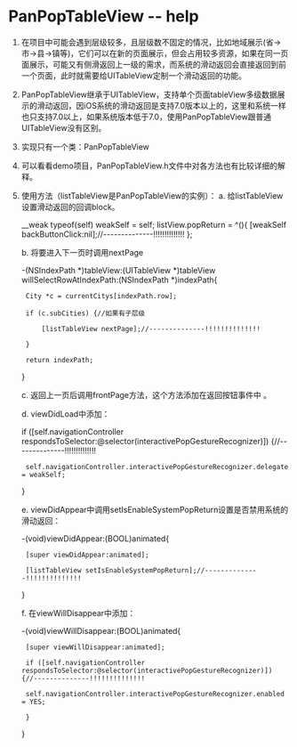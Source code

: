 # PanPopTableView -- help
1. 在项目中可能会遇到层级较多，且层级数不固定的情况，比如地域展示(省->市->县->镇等)，它们可以在新的页面展示，但会占用较多资源，如果在同一页面展示，可能又有侧滑返回上一级的需求，而系统的滑动返回会直接返回到前一个页面，此时就需要给UITableView定制一个滑动返回的功能。

2. PanPopTableView继承于UITableView，支持单个页面tableView多级数据展示的滑动返回，因iOS系统的滑动返回是支持7.0版本以上的，这里和系统一样也只支持7.0以上，如果系统版本低于7.0，使用PanPopTableView跟普通UITableView没有区别。

3. 实现只有一个类：PanPopTableView

4. 可以看看demo项目，PanPopTableView.h文件中对各方法也有比较详细的解释。

5. 使用方法（listTableView是PanPopTableView的实例）：
    a. 给listTableView设置滑动返回的回调block。

    __weak typeof(self) weakSelf = self;
    listView.popReturn = ^(){
        [weakSelf backButtonClick:nil];//--------------!!!!!!!!!!!!!!
    };

    b. 将要进入下一页时调用nextPage

    -(NSIndexPath *)tableView:(UITableView *)tableView willSelectRowAtIndexPath:(NSIndexPath *)indexPath{

        City *c = currentCitys[indexPath.row];

        if (c.subCities) {//如果有子层级

            [listTableView nextPage];//--------------!!!!!!!!!!!!!! 

        }

        return indexPath;

    }

    c. 返回上一页后调用frontPage方法，这个方法添加在返回按钮事件中 。

    d. viewDidLoad中添加：

    if ([self.navigationController respondsToSelector:@selector(interactivePopGestureRecognizer)]) {//--------------!!!!!!!!!!!!!! 

        self.navigationController.interactivePopGestureRecognizer.delegate = weakSelf;

    }

    e. viewDidAppear中调用setIsEnableSystemPopReturn设置是否禁用系统的滑动返回：

    -(void)viewDidAppear:(BOOL)animated{

        [super viewDidAppear:animated];

        [listTableView setIsEnableSystemPopReturn];//--------------!!!!!!!!!!!!!!

    }

    f. 在viewWillDisappear中添加：

    -(void)viewWillDisappear:(BOOL)animated{

        [super viewWillDisappear:animated];

        if ([self.navigationController respondsToSelector:@selector(interactivePopGestureRecognizer)]) {//--------------!!!!!!!!!!!!!!

        self.navigationController.interactivePopGestureRecognizer.enabled = YES;

        }

    }
